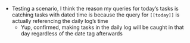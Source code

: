 - Testing a scenario, I think the reason my queries for today’s tasks is catching tasks with dated time is because the query for `[[today]]` is actually referencing the daily log’s time
    - Yup, confirmed, making tasks in the daily log will be caught in that day regardless of the date tag afterwards

